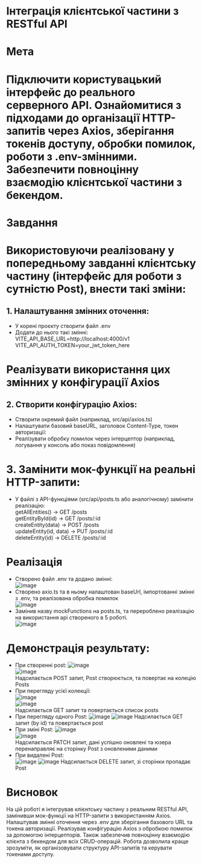 # Інтеграція клієнтської частини з RESTful API
# Мета
# Підключити користувацький інтерфейс до реального серверного API. Ознайомитися з підходами до організації HTTP-запитів через Axios, зберігання токенів доступу, обробки помилок, роботи з .env-змінними. Забезпечити повноцінну взаємодію клієнтської частини з бекендом.
# Завдання
# Використовуючи реалізовану у попередньому завданні клієнтську частину (інтерфейс для роботи з сутністю Post), внести такі зміни:
## 1. Налаштування змінних оточення:
- У корені проєкту створити файл .env
- Додати до нього такі змінні:
VITE_API_BASE_URL=http://localhost:4000/v1
VITE_API_AUTH_TOKEN=your_jwt_token_here
# Реалізувати використання цих змінних у конфігурації Axios
## 2. Створити конфігурацію Axios:
- Створити окремий файл (наприклад, src/api/axios.ts)
- Налаштувати базовий baseURL, заголовок Content-Type, токен авторизації:
- Реалізувати обробку помилок через інтерцептор (наприклад, логування у консоль або показ повідомлення)
# 3. Замінити мок-функції на реальні HTTP-запити:
- У файлі з API-функціями (src/api/posts.ts або аналогічному) замінити реалізацію:  
getAllEntities() → GET /posts  
getEntityById(id) → GET /posts/:id  
createEntity(data) → POST /posts  
updateEntity(id, data) → PUT /posts/:id  
deleteEntity(id) → DELETE /posts/:id
# Реалізація
- Створено файл .env та додано змінні:  
![image](https://github.com/user-attachments/assets/d2b7ad63-b5df-4b25-97e0-fcf51c481942)  
- Створено axio.ts та в ньому налаштован baseUrl, імпортованні змінні з .env, та реалізована обробка помилок  
![image](https://github.com/user-attachments/assets/4577bc57-d0b8-47ad-bbd4-fbd216038998)  
- Замінив назву mockFunctions на posts.ts, та перероблено реалізацію на використання api створеного в 5 роботі.  
![image](https://github.com/user-attachments/assets/b68fa750-f09a-4ce7-a20a-c9b0086db417)
# Демонстрація результату:
- При створенні post:
![image](https://github.com/user-attachments/assets/586c0c3e-9b18-4c48-8d08-cd7f27e762eb)  
![image](https://github.com/user-attachments/assets/f9f817c6-ff53-458b-ad4d-352b86f8b32a)  
Надсилається POST запит, Post створюється, та повертає на колецію Posts
- При перегляду усієї колекції:  
![image](https://github.com/user-attachments/assets/9e606670-5767-48df-8eb1-525d02a1b94b)  
![image](https://github.com/user-attachments/assets/cb7bb626-15b2-459b-b1e4-4296045cdb66)  
Надсилається GET запит та повертається список posts
- При перегляду одного Post:
![image](https://github.com/user-attachments/assets/27f966ff-9147-4db4-8861-2a37591961b4)
![image](https://github.com/user-attachments/assets/d0fc297e-a636-4c67-885c-99626a074ecf)
Надсилається GET запит (by id) та повертається post
- При зміні Post:
![image](https://github.com/user-attachments/assets/a901db72-00da-4bde-8894-88d0c5ce7ab2)  
![image](https://github.com/user-attachments/assets/01990308-bb7c-4fdd-b0a3-b4232a72dbf9)  
Надсилається PATCH запит, дані успішно оновлені та юзера перенаправляє на сторінку Post з оновленими даними
- При видалені Post:  
![image](https://github.com/user-attachments/assets/90818989-774a-4843-8a3c-9eeb3bea7a7c)
![image](https://github.com/user-attachments/assets/146be398-2fff-491d-ab82-4177c3bbda31)
Надсилається DELETE запит, зі сторінки пропадає Post

# Висновок
На цій роботі я інтегрував клієнтську частину з реальним RESTful API, замінивши мок-функції на HTTP-запити з використанням Axios. Налаштував змінні оточення через .env для зберігання базового URL та токена авторизації. Реалізував конфігурацію Axios з обробкою помилок за допомогою інтерцепторів. Також забезпечив повноцінну взаємодію клієнта з бекендом для всіх CRUD-операцій. Робота дозволила краще зрозуміти, як організовувати структуру API-запитів та керувати токенами доступу.








